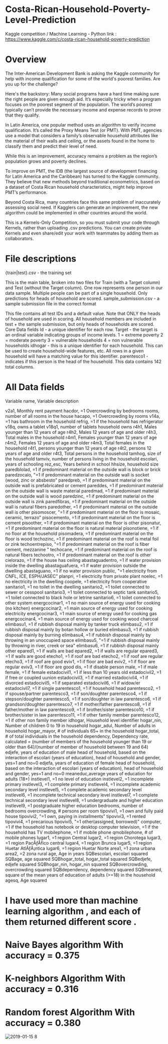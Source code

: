 # Costa-Rican-Household-Poverty-Level-Prediction
Kaggle competition / Machine Learning -  Python
link : https://www.kaggle.com/c/costa-rican-household-poverty-prediction
# Overview
The Inter-American Development Bank is asking the Kaggle community for help with income qualification for some of the world's poorest families. Are you up for the challenge?

Here's the backstory: Many social programs have a hard time making sure the right people are given enough aid. It’s especially tricky when a program focuses on the poorest segment of the population. The world’s poorest typically can’t provide the necessary income and expense records to prove that they qualify.

In Latin America, one popular method uses an algorithm to verify income qualification. It’s called the Proxy Means Test (or PMT). With PMT, agencies use a model that considers a family’s observable household attributes like the material of their walls and ceiling, or the assets found in the home to classify them and predict their level of need.

While this is an improvement, accuracy remains a problem as the region’s population grows and poverty declines.

To improve on PMT, the IDB (the largest source of development financing for Latin America and the Caribbean) has turned to the Kaggle community. They believe that new methods beyond traditional econometrics, based on a dataset of Costa Rican household characteristics, might help improve PMT’s performance.

Beyond Costa Rica, many countries face this same problem of inaccurately assessing social need. If Kagglers can generate an improvement, the new algorithm could be implemented in other countries around the world.

This is a Kernels-Only Competition, so you must submit your code through Kernels, rather than uploading .csv predictions. You can create private Kernels and even share/edit your work with teammates by adding them as collaborators.

# File descriptions
{train|test}.csv - the training set

This is the main table, broken into two files for Train (with a Target column) and Test (without the Target column).
One row represents one person in our data sample.
Multiple people can be part of a single household. Only predictions for heads of household are scored.
sample_submission.csv - a sample submission file in the correct format

This file contains all test IDs and a default value.
Note that ONLY the heads of household are used in scoring. All household members are included in test + the sample submission, but only heads of households are scored.
Core Data fields
Id - a unique identifier for each row.
Target - the target is an ordinal variable indicating groups of income levels. 
1 = extreme poverty 
2 = moderate poverty 
3 = vulnerable households 
4 = non vulnerable households
idhogar - this is a unique identifier for each household. This can be used to create household-wide features, etc. All rows in a given household will have a matching value for this identifier.
parentesco1 - indicates if this person is the head of the household.
This data contains 142 total columns.


# All Data fields
Variable name, Variable description

v2a1, Monthly rent payment
hacdor, =1 Overcrowding by bedrooms
rooms,  number of all rooms in the house
hacapo, =1 Overcrowding by rooms
v14a, =1 has bathroom in the household
refrig, =1 if the household has refrigerator
v18q, owns a tablet
v18q1, number of tablets household owns
r4h1, Males younger than 12 years of age
r4h2, Males 12 years of age and older
r4h3, Total males in the household
r4m1, Females younger than 12 years of age
r4m2, Females 12 years of age and older
r4m3, Total females in the household
r4t1, persons younger than 12 years of age
r4t2, persons 12 years of age and older
r4t3, Total persons in the household
tamhog, size of the household
tamviv, number of persons living in the household
escolari, years of schooling
rez_esc, Years behind in school
hhsize, household size
paredblolad, =1 if predominant material on the outside wall is block or brick
paredzocalo, "=1 if predominant material on the outside wall is socket (wood,  zinc or absbesto"
paredpreb, =1 if predominant material on the outside wall is prefabricated or cement
pareddes, =1 if predominant material on the outside wall is waste material
paredmad, =1 if predominant material on the outside wall is wood
paredzinc, =1 if predominant material on the outside wall is zink
paredfibras, =1 if predominant material on the outside wall is natural fibers
paredother, =1 if predominant material on the outside wall is other
pisomoscer, "=1 if predominant material on the floor is mosaic,  ceramic,  terrazo"
pisocemento, =1 if predominant material on the floor is cement
pisoother, =1 if predominant material on the floor is other
pisonatur, =1 if predominant material on the floor is  natural material
pisonotiene, =1 if no floor at the household
pisomadera, =1 if predominant material on the floor is wood
techozinc, =1 if predominant material on the roof is metal foil or zink
techoentrepiso, "=1 if predominant material on the roof is fiber cement,  mezzanine "
techocane, =1 if predominant material on the roof is natural fibers
techootro, =1 if predominant material on the roof is other
cielorazo, =1 if the house has ceiling
abastaguadentro, =1 if water provision inside the dwelling
abastaguafuera, =1 if water provision outside the dwelling
abastaguano, =1 if no water provision
public, "=1 electricity from CNFL,  ICE,  ESPH/JASEC"
planpri, =1 electricity from private plant
noelec, =1 no electricity in the dwelling
coopele, =1 electricity from cooperative
sanitario1, =1 no toilet in the dwelling
sanitario2, =1 toilet connected to sewer or cesspool
sanitario3, =1 toilet connected to  septic tank
sanitario5, =1 toilet connected to black hole or letrine
sanitario6, =1 toilet connected to other system
energcocinar1, =1 no main source of energy used for cooking (no kitchen)
energcocinar2, =1 main source of energy used for cooking electricity
energcocinar3, =1 main source of energy used for cooking gas
energcocinar4, =1 main source of energy used for cooking wood charcoal
elimbasu1, =1 if rubbish disposal mainly by tanker truck
elimbasu2, =1 if rubbish disposal mainly by botan hollow or buried
elimbasu3, =1 if rubbish disposal mainly by burning
elimbasu4, =1 if rubbish disposal mainly by throwing in an unoccupied space
elimbasu5, "=1 if rubbish disposal mainly by throwing in river,  creek or sea"
elimbasu6, =1 if rubbish disposal mainly other
epared1, =1 if walls are bad
epared2, =1 if walls are regular
epared3, =1 if walls are good
etecho1, =1 if roof are bad
etecho2, =1 if roof are regular
etecho3, =1 if roof are good
eviv1, =1 if floor are bad
eviv2, =1 if floor are regular
eviv3, =1 if floor are good
dis, =1 if disable person
male, =1 if male
female, =1 if female
estadocivil1, =1 if less than 10 years old
estadocivil2, =1 if free or coupled uunion
estadocivil3, =1 if married
estadocivil4, =1 if divorced
estadocivil5, =1 if separated
estadocivil6, =1 if widow/er
estadocivil7, =1 if single
parentesco1, =1 if household head
parentesco2, =1 if spouse/partner
parentesco3, =1 if son/doughter
parentesco4, =1 if stepson/doughter
parentesco5, =1 if son/doughter in law
parentesco6, =1 if grandson/doughter
parentesco7, =1 if mother/father
parentesco8, =1 if father/mother in law
parentesco9, =1 if brother/sister
parentesco10, =1 if brother/sister in law
parentesco11, =1 if other family member
parentesco12, =1 if other non family member
idhogar, Household level identifier
hogar_nin, Number of children 0 to 19 in household
hogar_adul, Number of adults in household
hogar_mayor, # of individuals 65+ in the household
hogar_total, # of total individuals in the household
dependency, Dependency rate, calculated = (number of members of the household younger than 19 or older than 64)/(number of member of household between 19 and 64)
edjefe, years of education of male head of household, based on the interaction of escolari (years of education), head of household and gender, yes=1 and no=0
edjefa, years of education of female head of household, based on the interaction of escolari (years of education), head of household and gender, yes=1 and no=0
meaneduc,average years of education for adults (18+)
instlevel1, =1 no level of education
instlevel2, =1 incomplete primary
instlevel3, =1 complete primary
instlevel4, =1 incomplete academic secondary level
instlevel5, =1 complete academic secondary level
instlevel6, =1 incomplete technical secondary level
instlevel7, =1 complete technical secondary level
instlevel8, =1 undergraduate and higher education
instlevel9, =1 postgraduate higher education
bedrooms, number of bedrooms
overcrowding, # persons per room
tipovivi1, =1 own and fully paid house
tipovivi2, "=1 own,  paying in installments"
tipovivi3, =1 rented
tipovivi4, =1 precarious
tipovivi5, "=1 other(assigned,  borrowed)"
computer, =1 if the household has notebook or desktop computer
television, =1 if the household has TV
mobilephone, =1 if mobile phone
qmobilephone, # of mobile phones
lugar1, =1 region Central
lugar2, =1 region Chorotega
lugar3, =1 region PacÃƒÂ­fico central
lugar4, =1 region Brunca
lugar5, =1 region Huetar AtlÃƒÂ¡ntica
lugar6, =1 region Huetar Norte
area1, =1 zona urbana
area2, =2 zona rural
age, Age in years
SQBescolari, escolari squared
SQBage, age squared
SQBhogar_total, hogar_total squared
SQBedjefe, edjefe squared
SQBhogar_nin, hogar_nin squared
SQBovercrowding, overcrowding squared
SQBdependency, dependency squared
SQBmeaned, square of the mean years of education of adults (>=18) in the household
agesq, Age squared


 # I have used more than machine learning algorithm , and each of them returned different score . 
 #  Naive Bayes algorithm With accuracy = 0.375
# K-neighbors Algorithm With accuracy = 0.316
# Random forest Algorithm With accuracy = 0.380

![2019-01-15 8](https://user-images.githubusercontent.com/45902607/51197991-b1c75780-18fb-11e9-90b5-c99dea31821e.png)


